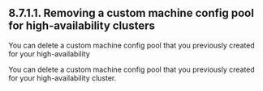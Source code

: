 ## 8.7.1.1. Removing a custom machine config pool for high-availability clusters

You can delete a custom machine config pool that you previously created for your high-availability

You can delete a custom machine config pool that you previously created for your high-availability cluster.

